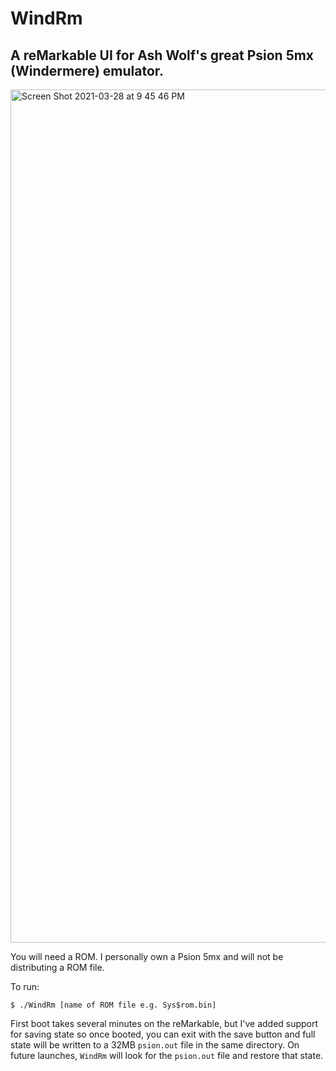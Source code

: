 # WindRm

## A reMarkable UI for Ash Wolf's great Psion 5mx (Windermere) emulator.
<img width="1365" alt="Screen Shot 2021-03-28 at 9 45 46 PM" src="https://user-images.githubusercontent.com/237355/112788119-fcca7280-900e-11eb-85bb-87039a5cf09b.png">

You will need a ROM. I personally own a Psion 5mx and will not be distributing a ROM file.

To run:
```
$ ./WindRm [name of ROM file e.g. Sys$rom.bin] 
```

First boot takes several minutes on the reMarkable, but I've added support for saving state so once booted, you can exit with the save button and full state will be written to a 32MB `psion.out` file in the same directory. On future launches, `WindRm` will look for the `psion.out` file and restore that state.
